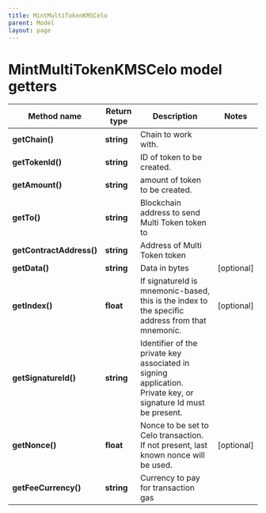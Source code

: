 ```yaml
---
title: MintMultiTokenKMSCelo
parent: Model
layout: page
---
```


# MintMultiTokenKMSCelo model getters

Method name | Return type | Description | Notes
------------ | ------------- | ------------- | -------------
**getChain()** | **string** | Chain to work with. |
**getTokenId()** | **string** | ID of token to be created. |
**getAmount()** | **string** | amount of token to be created. |
**getTo()** | **string** | Blockchain address to send Multi Token token to |
**getContractAddress()** | **string** | Address of Multi Token token |
**getData()** | **string** | Data in bytes | [optional]
**getIndex()** | **float** | If signatureId is mnemonic-based, this is the index to the specific address from that mnemonic. | [optional]
**getSignatureId()** | **string** | Identifier of the private key associated in signing application. Private key, or signature Id must be present. |
**getNonce()** | **float** | Nonce to be set to Celo transaction. If not present, last known nonce will be used. | [optional]
**getFeeCurrency()** | **string** | Currency to pay for transaction gas |

